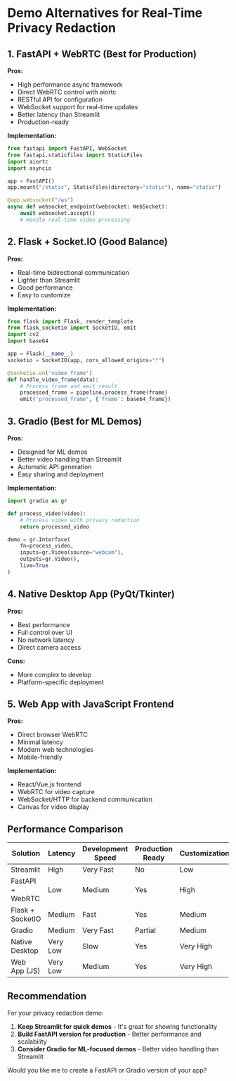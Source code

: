 # Demo Alternatives for Real-Time Privacy Redaction

## 1. FastAPI + WebRTC (Best for Production)

**Pros:**
- High performance async framework
- Direct WebRTC control with aiortc
- RESTful API for configuration
- WebSocket support for real-time updates
- Better latency than Streamlit
- Production-ready

**Implementation:**
```python
from fastapi import FastAPI, WebSocket
from fastapi.staticfiles import StaticFiles
import aiortc
import asyncio

app = FastAPI()
app.mount("/static", StaticFiles(directory="static"), name="static")

@app.websocket("/ws")
async def websocket_endpoint(websocket: WebSocket):
    await websocket.accept()
    # Handle real-time video processing
```

## 2. Flask + Socket.IO (Good Balance)

**Pros:**
- Real-time bidirectional communication
- Lighter than Streamlit
- Good performance
- Easy to customize

**Implementation:**
```python
from flask import Flask, render_template
from flask_socketio import SocketIO, emit
import cv2
import base64

app = Flask(__name__)
socketio = SocketIO(app, cors_allowed_origins="*")

@socketio.on('video_frame')
def handle_video_frame(data):
    # Process frame and emit result
    processed_frame = pipeline.process_frame(frame)
    emit('processed_frame', {'frame': base64_frame})
```

## 3. Gradio (Best for ML Demos)

**Pros:**
- Designed for ML demos
- Better video handling than Streamlit
- Automatic API generation
- Easy sharing and deployment

**Implementation:**
```python
import gradio as gr

def process_video(video):
    # Process video with privacy redaction
    return processed_video

demo = gr.Interface(
    fn=process_video,
    inputs=gr.Video(source="webcam"),
    outputs=gr.Video(),
    live=True
)
```

## 4. Native Desktop App (PyQt/Tkinter)

**Pros:**
- Best performance
- Full control over UI
- No network latency
- Direct camera access

**Cons:**
- More complex to develop
- Platform-specific deployment

## 5. Web App with JavaScript Frontend

**Pros:**
- Direct browser WebRTC
- Minimal latency
- Modern web technologies
- Mobile-friendly

**Implementation:**
- React/Vue.js frontend
- WebRTC for video capture
- WebSocket/HTTP for backend communication
- Canvas for video display

## Performance Comparison

| Solution | Latency | Development Speed | Production Ready | Customization |
|----------|---------|-------------------|------------------|---------------|
| Streamlit | High | Very Fast | No | Low |
| FastAPI + WebRTC | Low | Medium | Yes | High |
| Flask + SocketIO | Medium | Fast | Yes | Medium |
| Gradio | Medium | Very Fast | Partial | Medium |
| Native Desktop | Very Low | Slow | Yes | Very High |
| Web App (JS) | Very Low | Medium | Yes | Very High |

## Recommendation

For your privacy redaction demo:

1. **Keep Streamlit for quick demos** - It's great for showing functionality
2. **Build FastAPI version for production** - Better performance and scalability
3. **Consider Gradio for ML-focused demos** - Better video handling than Streamlit

Would you like me to create a FastAPI or Gradio version of your app?